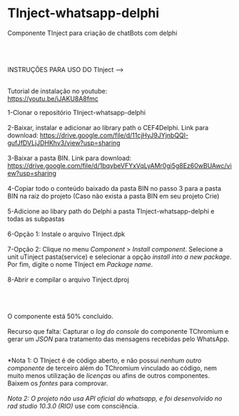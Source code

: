 # TInject-whatsapp-delphi
Componente TInject para criação de chatBots com delphi<br></br><br></br>

INSTRUÇÕES PARA USO DO TInject --><br></br>


Tutorial de instalação no youtube:<br>
https://youtu.be/iJAKU8A8fmc


1-Clonar o repositório TInject-whatsapp-delphi
<br></br>
2-Baixar, instalar e adicionar ao library path o CEF4Delphi. Link para download: https://drive.google.com/file/d/11cjHyJ9JYjnbQQI-gufJfDVLjJDHKhv3/view?usp=sharing
<br></br>
3-Baixar a pasta BIN. Link para download: https://drive.google.com/file/d/1bqybeVFYxVqLyAMr0gi5g8Ez60wBUAwc/view?usp=sharing
<br></br>
4-Copiar todo o conteúdo baixado da pasta BIN no passo 3 para a pasta BIN na raiz do projeto (Caso não exista a pasta BIN em seu projeto Crie)
<br></br>
5-Adicione ao libary path do Delphi a pasta TInject-whatsapp-delphi e todas as subpastas
<br><br>
6-Opção 1: Instale o arquivo TInject.dpk
<br><br>
7-Opção 2: Clique no menu *Component* > *Install component*. Selecione a unit uTinject pasta(service) e selecionar a opção *install into a new package*. Por fim, digite o nome TInject em *Package name*.
<br><br>
8-Abrir e compilar o arquivo Tinject.dproj
<br></br><br></br>

O componente está 50% concluído. <br><br>Recurso que falta: Capturar o *log do console* do componente TChromium e gerar um *JSON* para tratamento das mensagens recebidas pelo WhatsApp.
<br><br>

*Nota 1: O TInject é de código aberto, e não possui *nenhum outro componente* de terceiro além do TChromium vinculado ao código, nem muito menos utilização de *licenças* ou afins de outros componentes. Baixem os *fontes* para comprovar.
<br><br>
*Nota 2: O projeto não usa API oficial do whatsapp, e foi desenvolvido no rad studio 10.3.0 (RIO)* use com consciência. 
